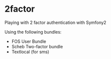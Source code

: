 2factor
=======

Playing with 2 factor authentication with Symfony2

Using the following bundles:
* FOS User Bundle
* Scheb Two-factor bundle
* Textlocal (for sms)
